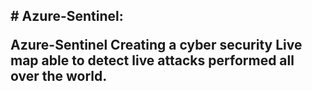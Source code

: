 <p><h2># Azure-Sentinel:</p>
Azure-Sentinel
Creating a cyber security Live map able to detect live attacks performed all over the world.</h2>
